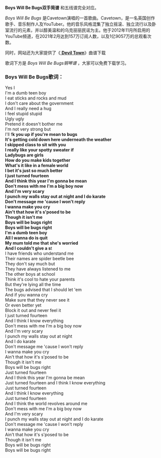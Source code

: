 

**Boys Will Be Bugs双手简谱** 和五线谱完全对应。

_Boys Will Be Bugs_
是Cavetown演唱的一首歌曲。Cavetown，是一名英国创作歌手、音乐制作人及YouTuber。他的音乐风格混集了独立摇滚、独立流行以及卧室流行的元素，并以醇美温和的乌克丽丽民谣为主。他于2012年11月所启用的YouTube频道，在2021年2月达到157万订阅人数，以及1亿9057万的总观看次数。

同时，网站还为大家提供了《[ **Devil Town**](Music-13948-Devil-Town-Cavetown.html "Devil
Town")》曲谱下载

歌词下方是 _Boys Will Be Bugs钢琴谱_ ，大家可以免费下载学习。

### Boys Will Be Bugs歌词：

Yes I  
I'm a dumb teen boy  
I eat sticks and rocks and mud  
I don't care about the government  
And I really need a hug  
I feel stupid stupid  
Ugly ugly  
Pretend it doesn't bother me  
I'm not very strong but  
I'll f**k you up if you're mean to bugs  
It's getting cold down here underneath the weather  
I skipped class to sit with you  
I really like your spotty sweater if  
Ladybugs are girls  
How do you make kids together  
What's it like in a female world  
I bet it's just so much better  
I just turned fourteen  
And I think this year I'm gonna be mean  
Don't mess with me I'm a big boy now  
And I'm very scary  
I punch my walls stay out at night and I do karate  
Don't message me 'cause I won't reply  
I wanna make you cry  
Ain't that how it's s'posed to be  
Though it isn't me  
Boys will be bugs right  
Boys will be bugs right  
I'm a dumb teen boy  
All I wanna do is quit  
My mum told me that she's worried  
And I couldn't give a s**t  
I have friends who understand me  
Their names are spider beetle bee  
They don't say much but  
They have always listened to me  
The other boys at school  
Think it's cool to hate your parents  
But they're lying all the time  
The bugs advised that I should let 'em  
And if you wanna cry  
Make sure that they never see it  
Or even better yet  
Block it out and never feel it  
I just turned fourteen  
And I think I know everything  
Don't mess with me I'm a big boy now  
And I'm very scary  
I punch my walls stay out at night  
And I do karate  
Don't message me 'cause I won't reply  
I wanna make you cry  
Ain't that how it's s'posed to be  
Though it isn't me  
Boys will be bugs right  
Just turned fourteen  
And I think this year I'm gonna be mean  
Just turned fourteen and I think I know everything  
Just turned fourteen  
And I think I know everything  
Just turned fourteen  
And I think the world revolves around me  
Don't mess with me I'm a big boy now  
And I'm very scary  
I punch my walls stay out at night and I do karate  
Don't message me 'cause I won't reply  
I wanna make you cry  
Ain't that how it's s'posed to be  
Though it isn't me  
Boys will be bugs right  
Boys will be bugs right

